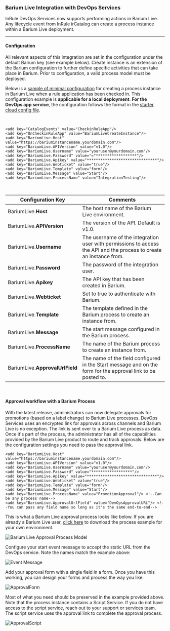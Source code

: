 ### Barium Live Integration with DevOps Services

InRule DevOps Services now supports performing actions in Barium Live.  Any lifecycle event from InRule irCatalog can create a process instance within a Barium Live deployment. 

---
#### Configuration

All relevant aspects of this integration are set in the configuration under the default Barium key (see example below).  Create instance is an extension of the Barium configuration to further define specific activities that can take place in Barium. Prior to configuration, a valid process model must be deployed.

Below is a [sample of minimal configuration](../config/InRuleDevOps_BariumCreateInstance.config) for creating a process instance in Barium Live when a rule application has been checked in. This configuration example is **applicable for a local deployment**.  **For the DevOps app service**, the configuration follows the format in the [starter cloud config file](../config/InRule.DevOps.Runtime.Service.config.json).
<dl><br /></dl>
  
````
<add key="CatalogEvents" value="CheckinRuleApp"/>
<add key="OnCheckinRuleApp" value="BariumLiveCreateInstance"/>
<add key="BariumLive.Host" value="https://bariuminstancename.yourdomain.com"/>
<add key="BariumLive.APIVersion" value="v1.0"/>
<add key="BariumLive.Username" value="youruser@yourdomain.com"/>
<add key="BariumLive.Password" value="="******************"/>
<add key="BariumLive.Apikey" value="*******************************"/>
<add key="BariumLive.Webticket" value="true"/>
<add key="BariumLive.Template" value="form"/>
<add key="BariumLive.Message" value="Start"/>
<add key="BariumLive.ProcessName" value="IntegrationTesting"/>
````
<dl><br /></dl>

|Configuration Key | Comments
--- | ---
|BariumLive.**Host**| The host name of the Barium Live environment.
|BariumLive.**APIVersion**| The version of the API. Default is v1.0.
|BariumLive.**Username**| The username of the integration user with permissions to access the API and the process to create an instance from.
|BariumLive.**Password**| The password of the integration user.
|BariumLive.**Apikey**| The API key that has been created in Barium.
|BariumLive.**Webticket**| Set to true to authenticate with Barium.
|BariumLive.**Template**| The template defined in the Barium process to create an instance from.
|BariumLive.**Message**| The start message configured in the Barium process.
|BariumLive.**ProcessName**| The name of the Barium process to create an instance from.
|BariumLive.**ApprovalUrlField**| The name of the field configured in the Start message and on the form for the approval link to be posted to.

<dl><br /></dl>

#### Approval workflow with a Barium Process

With the latest release, administrators can now delegate approvals for promotions (based on a label change) to Barium Live processes.  DevOps Services uses an encrypted link for approvals across channels and Barium Live is no exception.  The link is sent over to a Barium Live process as data.  Once it's part of the process, the administrator has all of the capabilities provided by the Barium Live product to route and track approvals.  Below are the configuration settings you need to pass the approval link.

````
<add key="BariumLive.Host" value="https://bariuminstancename.yourdomain.com"/>
<add key="BariumLive.APIVersion" value="v1.0"/>
<add key="BariumLive.Username" value="youruser@yourdomain.com"/>
<add key="BariumLive.Password" value="******************"/>
<add key="BariumLive.Apikey" value="*******************************"/>
<add key="BariumLive.Webticket" value="true"/>
<add key="BariumLive.Template" value="form"/>
<add key="BariumLive.Message" value="Start"/>
<add key="BariumLive.ProcessName" value="PromotionApproval"/> <!--Can be any process name-->
<add key="BariumLive.ApprovalUrlField" value="DevOpsApprovalURL"/> <!--You can pass any field name so long as it's the same end-to-end-->
````

This is what a Barium Live approval process looks like below.  If you are already a Barium Live user, [click here](PromotionApproval.bmap) to download the process example for your own environment.

![Barium Live Approval Process Model](../images/BariumLiveApprovalProcessModel2.png)

Configure your start event message to accept the static URL from the DevOps service.  Note the names match the example above:

![Event Message](../images/BariumLiveEventMessage.png)

Add your approval form with a single field in a form.  Once you have this working, you can design your forms and process the way you like:

![ApprovalForm](../images/BariumLiveApprovalForm.png)

Most of what you need should be preserved in the example provided above.  Note that the process instance contains a Script Service.  If you do not have access to the script service, reach out to your support or services team.  The script service uses the approval link to complete the approval process.

![ApprovalScript](../images/BariumLiveApproveScript.png)


